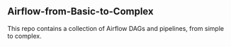 ## Airflow-from-Basic-to-Complex

This repo contains a collection of Airflow DAGs and pipelines, from simple to complex.
